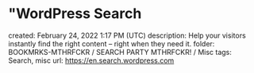 # "WordPress Search

created: February 24, 2022 1:17 PM (UTC)
description: Help your visitors instantly find the right content – right when they need it.
folder: BOOKMRKS-MTHRFCKR / SEARCH PARTY MTHRFCKR! / Misc
tags: Search, misc
url: https://en.search.wordpress.com